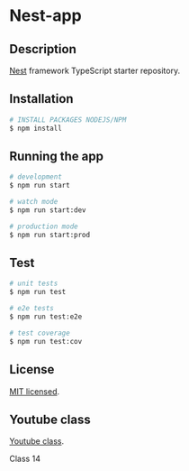 # Nest-app

## Description

[Nest](https://github.com/nestjs/nest) framework TypeScript starter repository.

## Installation

```bash
# INSTALL PACKAGES NODEJS/NPM
$ npm install
```

## Running the app

```bash
# development
$ npm run start

# watch mode
$ npm run start:dev

# production mode
$ npm run start:prod
```

## Test

```bash
# unit tests
$ npm run test

# e2e tests
$ npm run test:e2e

# test coverage
$ npm run test:cov
```

## License

[MIT licensed](LICENSE).

## Youtube class

[Youtube class](https://www.youtube.com/watch?v=tjkHBKLduZg&list=PLT2b3Y_zT4_9LK6Gtz_QbpfDcxH07xhG5&index=7&ab_channel=MatheusBarros).

Class 14
